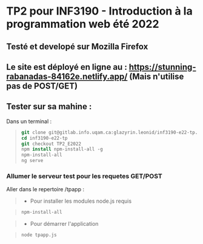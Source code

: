 # TP2 pour INF3190 - Introduction à la programmation web été 2022

## Testé et developé sur Mozilla Firefox

## Le site est déployé en ligne au : https://stunning-rabanadas-84162e.netlify.app/ (Mais n'utilise pas de POST/GET)

## Tester sur sa mahine :

Dans un terminal :

> ```csh
> git clone git@gitlab.info.uqam.ca:glazyrin.leonid/inf3190-e22-tp.git
> cd inf3190-e22-tp
> git checkout TP2_E2022
> npm install npm-install-all -g
> npm-install-all
> ng serve
> ```

### Allumer le serveur test pour les requetes GET/POST

Aller dans le repertoire /tpapp :

> - Pour installer les modules node.js requis

> ```csh
> npm-install-all
> ```

> - Pour démarrer l'application

> ```csh
> node tpapp.js
> ```
